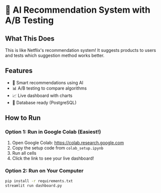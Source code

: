 # 🎯 AI Recommendation System with A/B Testing

## What This Does
This is like Netflix's recommendation system! It suggests products to users and tests which suggestion method works better.

## Features
- 🤖 Smart recommendations using AI
- 📊 A/B testing to compare algorithms
- 📈 Live dashboard with charts
- 💾 Database ready (PostgreSQL)

## How to Run

### Option 1: Run in Google Colab (Easiest!)
1. Open Google Colab: https://colab.research.google.com
2. Copy the setup code from `colab_setup.ipynb`
3. Run all cells
4. Click the link to see your live dashboard!

### Option 2: Run on Your Computer
```bash
pip install -r requirements.txt
streamlit run dashboard.py


